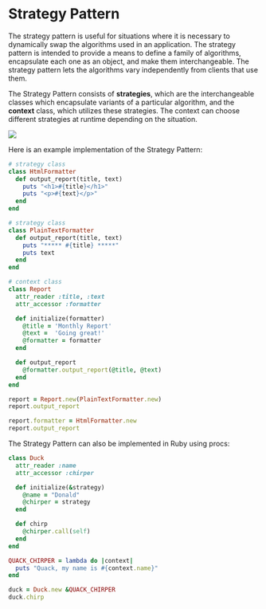 # Strategy Pattern

The strategy pattern is useful for situations where it is necessary to dynamically swap the algorithms used in an application. The strategy pattern is intended to provide a means to define a family of algorithms, encapsulate each one as an object, and make them interchangeable. The strategy pattern lets the algorithms vary independently from clients that use them.

The Strategy Pattern consists of **strategies**, which are the interchangeable classes which encapsulate variants of a particular algorithm, and the **context** class, which utilizes these strategies. The context can choose different strategies at runtime depending on the situation.

![](images/strategy_pattern.png?raw=true)

Here is an example implementation of the Strategy Pattern:

```ruby
# strategy class
class HtmlFormatter
  def output_report(title, text)
    puts "<h1>#{title}</h1>"
    puts "<p>#{text}</p>"
  end
end

# strategy class
class PlainTextFormatter
  def output_report(title, text)
    puts "***** #{title} *****"
    puts text
  end
end

# context class
class Report
  attr_reader :title, :text
  attr_accessor :formatter

  def initialize(formatter)
    @title = 'Monthly Report'
    @text =  'Going great!'
    @formatter = formatter
  end

  def output_report
    @formatter.output_report(@title, @text)
  end
end

report = Report.new(PlainTextFormatter.new)
report.output_report

report.formatter = HtmlFormatter.new
report.output_report
```


The Strategy Pattern can also be implemented in Ruby using procs:

```ruby
class Duck
  attr_reader :name
  attr_accessor :chirper

  def initialize(&strategy)
    @name = "Donald"
    @chirper = strategy
  end

  def chirp
    @chirper.call(self)
  end
end

QUACK_CHIRPER = lambda do |context|
  puts "Quack, my name is #{context.name}"
end

duck = Duck.new &QUACK_CHIRPER
duck.chirp
```